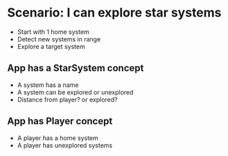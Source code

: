 # Scenario: I can explore star systems

-   Start with 1 home system
-   Detect new systems in range
-   Explore a target system

## App has a StarSystem concept

-   A system has a name
-   A system can be explored or unexplored
-   Distance from player? or explored?

## App has Player concept

-   A player has a home system
-   A player has unexplored systems
